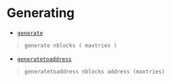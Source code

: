 # Generating
* [`generate`](generate.md)
> `generate nblocks ( maxtries )`

* [`generatetoaddress`](generatetoaddress.md)
> `generatetoaddress nblocks address (maxtries)`


